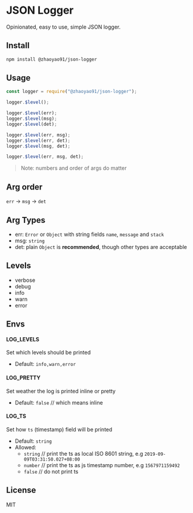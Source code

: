 # JSON Logger

Opinionated, easy to use, simple JSON logger.

## Install

```bash
npm install @zhaoyao91/json-logger
```

## Usage

```js
const logger = require("@zhaoyao91/json-logger");

logger.$level();

logger.$level(err);
logger.$level(msg);
logger.$level(det);

logger.$level(err, msg);
logger.$level(err, det);
logger.$level(msg, det);

logger.$level(err, msg, det);
```

> Note: numbers and order of args do matter

## Arg order

`err` -> `msg` -> `det`

## Arg Types

- err: `Error` or `Object` with string fields `name`, `message` and `stack`
- msg: `string`
- det: plain `Object` is **recommended**, though other types are acceptable

## Levels

- verbose
- debug
- info
- warn
- error

## Envs

#### LOG_LEVELS

Set which levels should be printed

- Default: `info,warn,error`

#### LOG_PRETTY

Set weather the log is printed inline or pretty

- Default: `false` // which means inline

#### LOG_TS

Set how `ts` (timestamp) field will be printed

- Default: `string`
- Allowed:
  - `string` // print the ts as local ISO 8601 string, e.g `2019-09-09T03:31:50.027+08:00`
  - `number` // print the ts as js timestamp number, e.g `1567971159492`
  - `false` // do not print ts

## License

MIT
